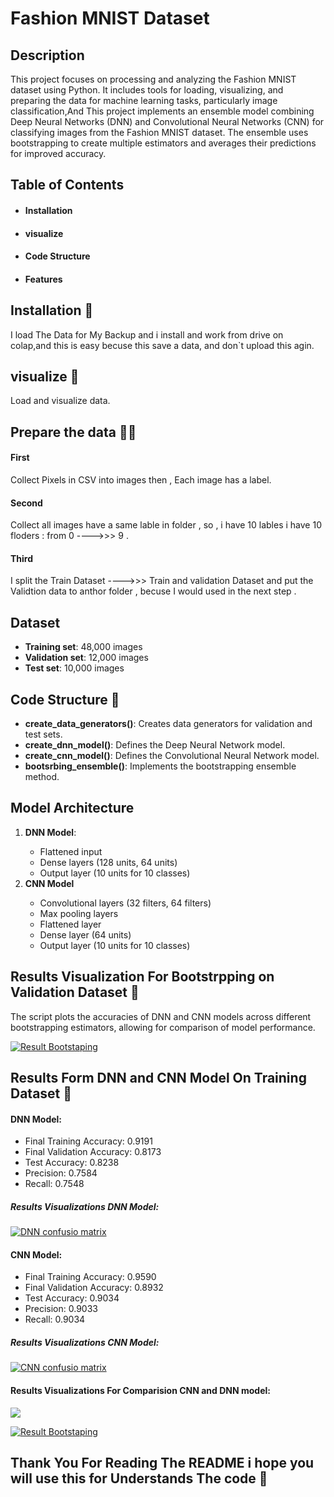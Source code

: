 # Fashion MNIST Dataset 


## Description
This project focuses on processing and analyzing the Fashion MNIST dataset using Python. It includes tools for loading, visualizing, and preparing the data for machine learning tasks, particularly image classification,And This project implements an ensemble model combining Deep Neural Networks (DNN) and Convolutional Neural Networks (CNN) for classifying images from the Fashion MNIST dataset. The ensemble uses bootstrapping to create multiple estimators and averages their predictions for improved accuracy.

## Table of Contents
<ul>
  <li><a herf="i"><h4><b> Installation </b> </h4> </a> </li>
  <li> <a herf="v"><h4><b> visualize </b></h4></a> </li>
  <li><a herf="c"><h4><b> Code Structure </b></h4></a></li>
  <li><a herf="f"><h4><b> Features </b></h4></a> </li>
</ul>

## Installation 🔽

I load The Data for My Backup and i install and work from drive on colap,and this is easy becuse this save a data,
and don`t upload this agin.

## visualize 🙈

Load and visualize data.

## Prepare the data 👩‍🍳

<h4><b>First</b></h4>
Collect Pixels in CSV into images then , Each image has a label.
<h4><b>Second</b></h4>
Collect all images have a same lable in folder , so , i have 10 lables i have 10 floders : from 0 ---->>> 9 .
<h4><b>Third</b></h4>
I split the Train Dataset ---->>> Train and validation Dataset and put the Validtion data to anthor folder ,
becuse I would used in the next step .


## Dataset
<ul>
<li><b>Training set</b>: 48,000 images</li>
<li><b>Validation set</b>: 12,000 images</li>
<li><b>Test set</b>: 10,000 images</li>
</ul>

## Code Structure 🤕

<ul>
  <li><b>create_data_generators()</b>: Creates data generators for validation and test sets.</li>
  <li><b>create_dnn_model()</b>: Defines the Deep Neural Network model.</li>
  <li><b>create_cnn_model()</b>: Defines the Convolutional Neural Network model.</li>
  <li><b>bootsrbing_ensemble()</b>: Implements the bootstrapping ensemble method.</li>
</ul>


## Model Architecture 
<ol>
  <li><b>DNN Model</b>:</li>
  <ul> 
    <li>Flattened input</li>
    <li>Dense layers (128 units, 64 units)</li>
    <li>Output layer (10 units for 10 classes)</li>
  </ul>
  <li><b>CNN Model</b></li>
  <ul> 
    <li>Convolutional layers (32 filters, 64 filters)</li>
    <li>Max pooling layers</li>
    <li>Flattened layer</li>
    <li>Dense layer (64 units)</li>
    <li>Output layer (10 units for 10 classes)</li>
  </ul>
</ol>


## Results Visualization For Bootstrpping on Validation Dataset 🧐
The script plots the accuracies of DNN and CNN models across different bootstrapping estimators, allowing for comparison of model performance.


<a href="https://github.com/fatma2123456/Fashion-MNIST/blob/main/Fashion_MNIST_Dataset.ipynb"><img src="https://github.com/fatma2123456/Fashion-MNIST/blob/main/Bootsrapping.png" alt="Result Bootstaping"></a>


## Results Form DNN and CNN Model On Training Dataset 🤦

<h4><b>DNN Model</b>:</h4>
<ul>
  <li>Final Training Accuracy: 0.9191</li>
  <li>Final Validation Accuracy: 0.8173</li>
  <li>Test Accuracy: 0.8238</li>
  <li>Precision: 0.7584</li>
  <li>Recall: 0.7548</li>
</ul>

<h5><b> Results Visualizations DNN Model</b>:</h5>

<a href="https://github.com/fatma2123456/Fashion-MNIST/blob/main/Fashion_MNIST_Dataset.ipynb"><img src="https://github.com/fatma2123456/Fashion-MNIST/blob/main/DNN%20Confusion%20Matrix.png" alt="DNN confusio matrix"></a>

<h4><b>CNN Model</b>:</h4>
<ul>
  <li>Final Training Accuracy: 0.9590</li>
  <li>Final Validation Accuracy: 0.8932</li>
  <li>Test Accuracy: 0.9034</li>
  <li>Precision: 0.9033</li>
  <li>Recall: 0.9034</li>
</ul>

<h5><b> Results Visualizations CNN Model</b>:</h5>

<a href="https://github.com/fatma2123456/Fashion-MNIST/blob/main/Fashion_MNIST_Dataset.ipynb"><img src="https://github.com/fatma2123456/Fashion-MNIST/blob/main/CNN%20Confusion%20Matrix.png" alt="CNN confusio matrix"></a>


<h4><b> Results Visualizations For Comparision CNN and DNN model</b>:</h4>


<a href="https://github.com/fatma2123456/Fashion-MNIST/blob/main/Fashion_MNIST_Dataset.ipynb"><img src="https://github.com/fatma2123456/Fashion-MNIST/blob/main/comparision%20of%20DNN%20and%20Cnn%20Loss%20.png" ></a>


<a href="https://github.com/fatma2123456/Fashion-MNIST/blob/main/Fashion_MNIST_Dataset.ipynb"><img src="https://github.com/fatma2123456/Fashion-MNIST/blob/main/comparision%20of%20DNN%20and%20Cnn%20Precision%20and%20Recall%20.png" alt="Result Bootstaping"></a>

## Thank You For Reading The README i hope you will use this for Understands The code 🥰
